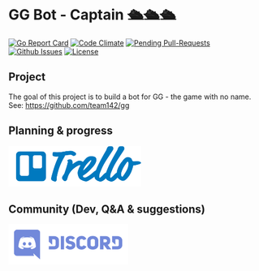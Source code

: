 # GG Bot - Captain 🛳️🛳️🛳️

[![Go Report Card](https://goreportcard.com/badge/github.com/just1689/gg-bot-captain)](https://goreportcard.com/report/github.com/just1689/gg-bot-captain)
[![Code Climate](https://codeclimate.com/just1689/gg-bot-captain/badges.svg)](https://codeclimate.com/just1689/gg-bot-captain/badges)
[![Pending Pull-Requests](http://githubbadges.herokuapp.com/just1689/gg-bot-captain/pulls.svg?style=flat)](https://github.com/team142/gg/pulls)
[![Github Issues](http://githubbadges.herokuapp.com/just1689/gg-bot-captain/issues.svg?style=flat)](https://github.com/team142/gg/issues)
[![License](http://img.shields.io/:license-mit-blue.svg?style=flat)](http://badges.mit-license.org)





## Project
The goal of this project is to build a bot for GG - the game with no name.
See: https://github.com/team142/gg

## Planning & progress
<a href="https://trello.com/b/PdVD4YUo/gg-bot-captain"><img src="docs/trello.png" height="80"></a>

## Community (Dev, Q&A & suggestions)
<a href="https://discord.gg/QaagkDh"><img src="docs/discord.png" height="80"></a>




